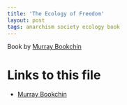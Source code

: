 ```yaml
---
title: 'The Ecology of Freedom'
layout: post
tags: anarchism society ecology book
---
```



Book by [Murray Bookchin](/20201025010414-murray_bookchin)


# Links to this file

- [Murray Bookchin](/20201025010414-murray_bookchin)
